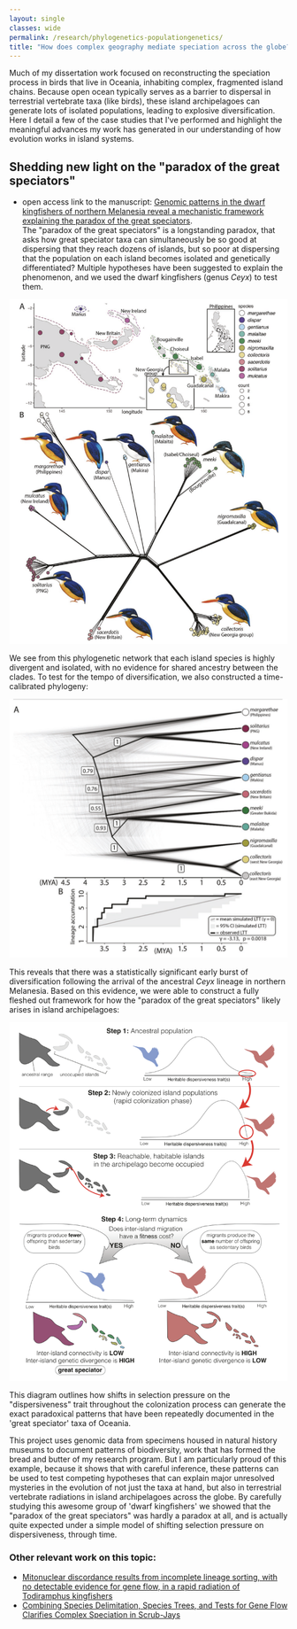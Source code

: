 ```yaml
---
layout: single
classes: wide
permalink: /research/phylogenetics-populationgenetics/
title: "How does complex geography mediate speciation across the globe?"
---
```


Much of my dissertation work focused on reconstructing the speciation process in birds that live in Oceania, inhabiting complex, fragmented island chains. Because open ocean typically serves as a barrier to dispersal in terrestrial vertebrate taxa (like birds), these island archipelagoes can generate lots of isolated populations, leading to explosive diversification. Here I detail a few of the case studies that I've performed and highlight the meaningful advances my work has generated in our understanding of how evolution works in island systems.

## Shedding new light on the "paradox of the great speciators"
- open access link to the manuscript: [Genomic patterns in the dwarf kingfishers of northern Melanesia reveal a mechanistic framework explaining the paradox of the great speciators](https://academic.oup.com/evlett/advance-article/doi/10.1093/evlett/qrae035/7721309).  
The "paradox of the great speciators" is a longstanding paradox, that asks how great speciator taxa can simultaneously be so good at dispersing that they reach dozens of islands, but so poor at dispersing that the population on each island becomes isolated and genetically differentiated? Multiple hypotheses have been suggested to explain the phenomenon, and we used the dwarf kingfishers (genus *Ceyx*) to test them.

![image](/assets/images/ceyx.splits.png)

We see from this phylogenetic network that each island species is highly divergent and isolated, with no evidence for shared ancestry between the clades. To test for the tempo of diversification, we also constructed a time-calibrated phylogeny:

![image](/assets/images/ceyx.timetree.png)

This reveals that there was a statistically significant early burst of diversification following the arrival of the ancestral *Ceyx* lineage in northern Melanesia. Based on this evidence, we were able to construct a fully fleshed out framework for how the "paradox of the great speciators" likely arises in island archipelagoes:

![image](/assets/images/paradox.png)

This diagram outlines how shifts in selection pressure on the "dispersiveness" trait throughout the colonization process can generate the exact paradoxical patterns that have been repeatedly documented in the 'great speciator' taxa of Oceania.  

This project uses genomic data from specimens housed in natural history museums to document patterns of biodiversity, work that has formed the bread and butter of my research program. But I am particularly proud of this example, because it shows that with careful inference, these patterns can be used to test competing hypotheses that can explain major unresolved mysteries in the evolution of not just the taxa at hand, but also in terrestrial vertebrate radiations in island archipelagoes across the globe. By carefully studying this awesome group of 'dwarf kingfishers' we showed that the "paradox of the great speciators" was hardly a paradox at all, and is actually quite expected under a simple model of shifting selection pressure on dispersiveness, through time.

### Other relevant work on this topic:
- [Mitonuclear discordance results from incomplete lineage sorting, with no detectable evidence for gene flow, in a rapid radiation of Todiramphus kingfishers](https://onlinelibrary.wiley.com/doi/abs/10.1111/mec.17080)
- [Combining Species Delimitation, Species Trees, and Tests for Gene Flow Clarifies Complex Speciation in Scrub-Jays](https://academic.oup.com/sysbio/article/71/6/1453/6585345)




